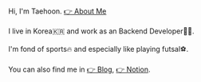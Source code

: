 Hi, I'm Taehoon.  [👉 About Me](https://www.notion.so/hwangseonbi/3f9d1fcf7f384b4e8145258fcef32a94)
<br><br>
I live in Korea🇰🇷 and work as an Backend Developer👨‍💻.
<br><br>
I'm fond of sports🔥 and especially like playing futsal⚽.
<br><br>
You can also find me in [👉 Blog](https://hwangseonbi.github.io/), [👉 Notion](https://www.notion.so/hwangseonbi/hwangseonbi-0f1c0b3114324dc4a6934449fc745985).
<br><br><br><br>
